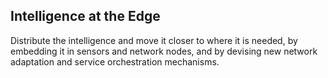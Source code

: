 ## Intelligence at the Edge

Distribute the intelligence and move it closer to where it is needed, by embedding it in sensors and network nodes, and by devising new network adaptation and service orchestration mechanisms.
